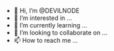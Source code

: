 - 👋 Hi, I’m @DEVILNODE
- 👀 I’m interested in ...
- 🌱 I’m currently learning ...
- 💞️ I’m looking to collaborate on ...
- 📫 How to reach me ...

<!---
DEVILNODE/DEVILNODE is a ✨ special ✨ repository because its `README.md` (this file) appears on your GitHub profile.
You can click the Preview link to take a look at your changes.
--->

